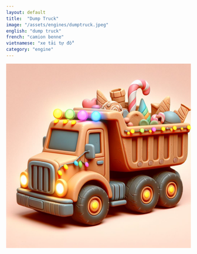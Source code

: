 ```yaml
---
layout: default
title:  "Dump Truck"
image: "/assets/engines/dumptruck.jpeg"
english: "dump truck"
french: "camion benne"
vietnamese: "xe tải tự đổ"
category: "engine"
---
```


![dumptruck](/assets/engines/dumptruck.jpeg)

